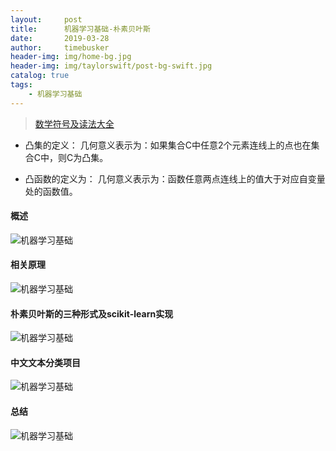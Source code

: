 ```yaml
---
layout:     post
title:      机器学习基础-朴素贝叶斯
date:       2019-03-28
author:     timebusker
header-img: img/home-bg.jpg
header-img: img/taylorswift/post-bg-swift.jpg
catalog: true
tags:
    - 机器学习基础
---
```


> [数学符号及读法大全](https://blog.csdn.net/qq_37212752/article/details/83956265)

- 凸集的定义：
几何意义表示为：如果集合C中任意2个元素连线上的点也在集合C中，则C为凸集。

- 凸函数的定义为：
几何意义表示为：函数任意两点连线上的值大于对应自变量处的函数值。

#### 概述

![机器学习基础](/img/algorithm/04/1.png)


#### 相关原理

![机器学习基础](/img/algorithm/04/2.png)


#### 朴素贝叶斯的三种形式及scikit-learn实现

![机器学习基础](/img/algorithm/04/3.png)

#### 中文文本分类项目

![机器学习基础](/img/algorithm/04/4.png)

#### 总结

![机器学习基础](/img/algorithm/04/5.png)
